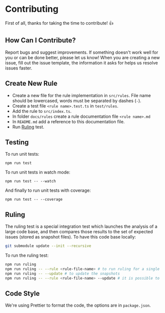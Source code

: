 # Contributing

First of all, thanks for taking the time to contribute! :+1:

## How Can I Contribute?

Report bugs and suggest improvements. If something doesn't work well for you or can be done better, please let us know! When you are creating a new issue, fill out the issue template, the information it asks for helps us resolve issues faster.

## Create New Rule

- Create a new file for the rule implementation in `src/rules`. File name should be lowercased, words must be separated by dashes (`-`).
- Create a test file `<rule name>.test.ts` in `test/rules`.
- Add the rule to `src/index.ts`.
- In folder `docs/rules` create a rule documentation file `<rule name>.md`
- In `README.md` add a reference to this documentation file.
- Run [Ruling](#ruling) test.

## Testing

To run unit tests:

```
npm run test
```

To run unit tests in watch mode:

```
npm run test -- --watch
```

And finally to run unit tests with coverage:

```
npm run test -- --coverage
```

## <a name="ruling"></a>Ruling

The ruling test is a special integration test which launches the analysis of a large code base,
and then compares those results to the set of expected issues (stored as snapshot files).
To have this code base locally:

```sh
git submodule update --init --recursive
```

To run the ruling test:

```sh
npm run ruling
npm run ruling -- --rule <rule-file-name> # to run ruling for a single rule
npm run ruling -- --update # to update the snapshots
npm run ruling -- --rule <rule-file-name> --update # it is possible to combine both options
```

## Code Style

We're using Prettier to format the code, the options are in `package.json`.
